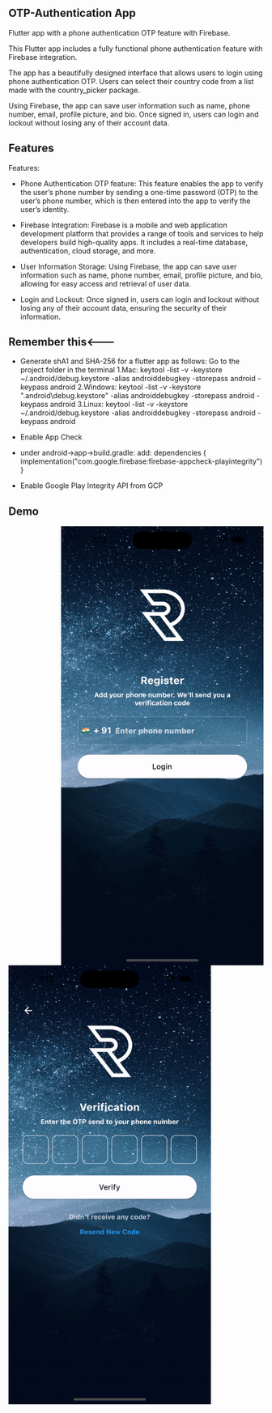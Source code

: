 
## OTP-Authentication App
Flutter app with a phone authentication OTP feature with Firebase.

This Flutter app includes a fully functional phone authentication feature with Firebase integration.

The app has a beautifully designed interface that allows users to login using phone authentication OTP. Users can select their country code from a list made with the country_picker package.

Using Firebase, the app can save user information such as name, phone number, email, profile picture, and bio. Once signed in, users can login and lockout without losing any of their account data.


## Features

Features:

- Phone Authentication OTP feature: This feature enables the app to verify the user’s phone number by sending a one-time password (OTP) to the user’s phone number, which is then entered into the app to verify the user’s identity.

- Firebase Integration: Firebase is a mobile and web application development platform that provides a range of tools and services to help developers build high-quality apps. It includes a real-time database, authentication, cloud storage, and more.

- User Information Storage: Using Firebase, the app can save user information such as name, phone number, email, profile picture, and bio, allowing for easy access and retrieval of user data.

- Login and Lockout: Once signed in, users can login and lockout without losing any of their account data, ensuring the security of their information.
## Remember this<---
- Generate shA1 and SHA-256 for a flutter app as follows:
  Go to the project folder in the terminal
  1.Mac: keytool -list -v -keystore ~/.android/debug.keystore -alias androiddebugkey -storepass android -keypass android
  2.Windows: keytool -list -v -keystore "\.android\debug.keystore" -alias androiddebugkey -storepass android -keypass android
  3.Linux: keytool -list -v -keystore ~/.android/debug.keystore -alias androiddebugkey -storepass android -keypass android

- Enable App Check
- under android->app->build.gradle:
   add: dependencies {
    implementation("com.google.firebase:firebase-appcheck-playintegrity")
   }
- Enable Google Play Integrity API from GCP
## Demo

<img align="right" alt="Coding" width="400" src="https://github.com/naolgithub/Phone-OTP-Auth-Firebase/blob/main/otp2.gif">

<img align="left" alt="Coding" width="400" src="https://github.com/naolgithub/Phone-OTP-Auth-Firebase/blob/main/otp_gif1.gif">
